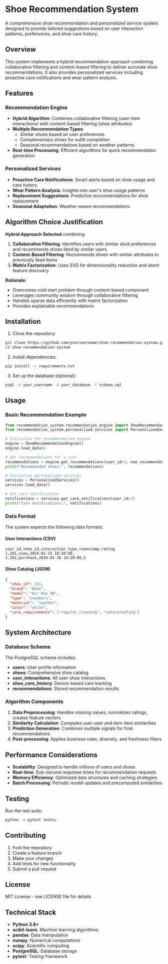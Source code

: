 # Shoe Recommendation System

A comprehensive shoe recommendation and personalized service system designed to provide tailored suggestions based on user interaction patterns, preferences, and shoe care history.

## Overview

This system implements a hybrid recommendation approach combining collaborative filtering and content-based filtering to deliver accurate shoe recommendations. It also provides personalized services including proactive care notifications and wear pattern analysis.

## Features

### Recommendation Engine
- **Hybrid Algorithm**: Combines collaborative filtering (user-item interactions) with content-based filtering (shoe attributes)
- **Multiple Recommendation Types**: 
  - Similar shoes based on user preferences
  - Complementary shoes for outfit completion
  - Seasonal recommendations based on weather patterns
- **Real-time Processing**: Efficient algorithms for quick recommendation generation

### Personalized Services
- **Proactive Care Notifications**: Smart alerts based on shoe usage and care history
- **Wear Pattern Analysis**: Insights into user's shoe usage patterns
- **Replacement Suggestions**: Predictive recommendations for shoe replacement
- **Seasonal Adaptation**: Weather-aware recommendations

## Algorithm Choice Justification

**Hybrid Approach Selected** combining:

1. **Collaborative Filtering**: Identifies users with similar shoe preferences and recommends shoes liked by similar users
2. **Content-Based Filtering**: Recommends shoes with similar attributes to previously liked items
3. **Matrix Factorization**: Uses SVD for dimensionality reduction and latent feature discovery

**Rationale**:
- Overcomes cold start problem through content-based component
- Leverages community wisdom through collaborative filtering
- Handles sparse data efficiently with matrix factorization
- Provides explainable recommendations

## Installation

1. Clone the repository:
```bash
git clone https://github.com/yourusername/shoe-recommendation-system.git
cd shoe-recommendation-system
```

2. Install dependencies:
```bash
pip install -r requirements.txt
```

3. Set up the database (optional):
```bash
psql -U your_username -d your_database -f schema.sql
```

## Usage

### Basic Recommendation Example

```python
from recommendation_system.recommendation_engine import ShoeRecommendationEngine
from recommendation_system.personalized_services import PersonalizedServices

# Initialize the recommendation engine
engine = ShoeRecommendationEngine()
engine.load_data()

# Get recommendations for a user
recommendations = engine.get_recommendations(user_id=1, num_recommendations=5)
print("Recommended shoes:", recommendations)

# Initialize personalized services
services = PersonalizedServices()
services.load_data()

# Get care notifications
notifications = services.get_care_notifications(user_id=1)
print("Care notifications:", notifications)
```

### Data Format

The system expects the following data formats:

#### User Interactions (CSV)
```csv
user_id,shoe_id,interaction_type,timestamp,rating
1,101,view,2024-01-15 10:30:00,
1,102,purchase,2024-01-16 14:20:00,5
```

#### Shoe Catalog (JSON)
```json
{
  "shoe_id": 101,
  "brand": "Nike",
  "model": "Air Max 90",
  "type": "sneakers",
  "material": "leather",
  "color": "white",
  "care_requirements": ["regular_cleaning", "waterproofing"]
}
```

## System Architecture

### Database Schema
The PostgreSQL schema includes:
- **users**: User profile information
- **shoes**: Comprehensive shoe catalog
- **user_interactions**: All user-shoe interactions
- **shoe_care_history**: Device-based care tracking
- **recommendations**: Stored recommendation results

### Algorithm Components

1. **Data Preprocessing**: Handles missing values, normalizes ratings, creates feature vectors
2. **Similarity Calculation**: Computes user-user and item-item similarities
3. **Prediction Generation**: Combines multiple signals for final recommendations
4. **Post-processing**: Applies business rules, diversity, and freshness filters

## Performance Considerations

- **Scalability**: Designed to handle millions of users and shoes
- **Real-time**: Sub-second response times for recommendation requests
- **Memory Efficiency**: Optimized data structures and caching strategies
- **Batch Processing**: Periodic model updates and precomputed similarities

## Testing

Run the test suite:
```bash
python -m pytest tests/
```

## Contributing

1. Fork the repository
2. Create a feature branch
3. Make your changes
4. Add tests for new functionality
5. Submit a pull request

## License

MIT License - see LICENSE file for details

## Technical Stack

- **Python 3.8+**
- **scikit-learn**: Machine learning algorithms
- **pandas**: Data manipulation
- **numpy**: Numerical computations
- **scipy**: Scientific computing
- **PostgreSQL**: Database storage
- **pytest**: Testing framework